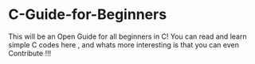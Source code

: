 # C-Guide-for-Beginners
 This will be an Open Guide for all beginners in C! You can read and learn simple C codes here , and whats more interesting is that you can even Contribute !!! 
